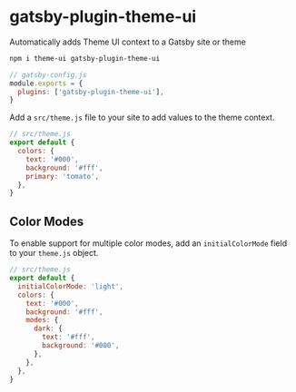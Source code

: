 # gatsby-plugin-theme-ui

Automatically adds Theme UI context to a Gatsby site or theme

```sh
npm i theme-ui gatsby-plugin-theme-ui
```

```js
// gatsby-config.js
module.exports = {
  plugins: ['gatsby-plugin-theme-ui'],
}
```

Add a `src/theme.js` file to your site to add values to the theme context.

```js
// src/theme.js
export default {
  colors: {
    text: '#000',
    background: '#fff',
    primary: 'tomato',
  },
}
```

## Color Modes

To enable support for multiple color modes, add an `initialColorMode` field to your `theme.js` object.

```js
// src/theme.js
export default {
  initialColorMode: 'light',
  colors: {
    text: '#000',
    background: '#fff',
    modes: {
      dark: {
        text: '#fff',
        background: '#000',
      },
    },
  },
}
```
